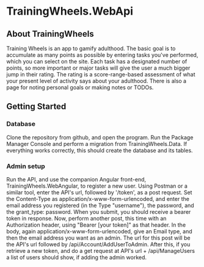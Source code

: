 # TrainingWheels.WebApi

## About TrainingWheels
Training Wheels is an app to gamify adulthood. The basic goal is to accumulate as many points as possible
by entering tasks you've performed, which you can select on the site. Each task has a designated number
of points, so more important or major tasks will give the user a much bigger jump in their rating.
The rating is a score-range-based assessment of what your present level of activity says about your
adulthood. There is also a page for noting personal goals or making notes or TODOs.

## Getting Started

### Database
Clone the repository from github, and open the program. Run the Package Manager Console and perform a 
migration from TrainingWheels.Data. If everything works correctly, this should create the database
and its tables.

### Admin setup
Run the API, and use the companion Angular front-end, TrainingWheels.WebAngular, to register a new user.
Using Postman or a similar tool, enter the API's url, followed by '/token', as a post request. Set the
Content-Type as application/x-www-form-urlencoded, and enter the email address you registered (in the Type
"username"), the password, and the grant_type: password. When you submit, you should receive a bearer token
in response.
Now, perform another post, this time with an Authorization header, using "Bearer [your token]" as that
header. In the body, again application/x-www-form-urlencoded, give an Email type, and then the email address
you want as an admin. The url for this post will be the API's url followed by
/api/Account/AddUserToAdmin. After this, if you retrieve a new token, and do a get request at
API's url + /api/ManageUsers a list of users should show, if adding the admin worked.
